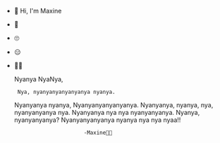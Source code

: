 - 🌱 Hi, I'm Maxine
- 🙁
- 🙄
- 😑
- 🖕🏻

  Nyanya NyaNya,
     
       Nya, nyanyanyanyanyanya nyanya.
  Nyanyanya nyanya, Nyanyanyanyanyanya.
  Nyanyanya, nyanya, nya, nyanyanyanya
  nya. Nyanyanya nya nya nyanyanyanya.
  Nyanya, nyanyanyanya? Nyanyanyanyanya
  nyanya nya nya nyaa!!
           
                            -Maxine💅🏻
                           
